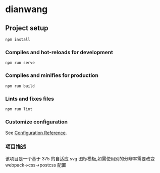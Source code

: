 # dianwang

## Project setup

```
npm install
```

### Compiles and hot-reloads for development

```
npm run serve
```

### Compiles and minifies for production

```
npm run build
```

### Lints and fixes files

```
npm run lint
```

### Customize configuration

See [Configuration Reference](https://cli.vuejs.org/config/).

### 项目描述

该项目是一个基于 375 的自适应 svg 图标模板,如需使用别的分辨率需要改变 webpack->css->postcss 配置
